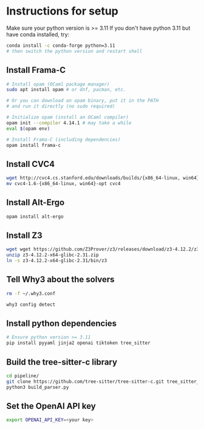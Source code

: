# Instructions for setup

Make sure your python version is >= 3.11
If you don't have python 3.11 but have conda installed, try:

```bash
conda install -c conda-forge python=3.11 
# then switch the python version and restart shell
```

## Install Frama-C

```bash
# Install opam (OCaml package manager)
sudo apt install opam # or dnf, pacman, etc.

# Or you can download an opam binary, put it in the PATH
# and run it directly (no sudo required)

# Initialize opam (install an OCaml compiler)
opam init --compiler 4.14.1 # may take a while
eval $(opam env)

# Install Frama-C (including dependencies)
opam install frama-c
```

## Install CVC4

```bash
wget http://cvc4.cs.stanford.edu/downloads/builds/{x86_64-linux, win64}-opt/cvc4-1.6-{x86_64-linux, win64}-opt/
mv cvc4-1.6-{x86_64-linux, win64}-opt cvc4
```

## Install Alt-Ergo

```bash
opam install alt-ergo
```

## Install Z3

```bash
wget wget https://github.com/Z3Prover/z3/releases/download/z3-4.12.2/z3-4.12.2-x64-glibc-2.31.zip
unzip z3-4.12.2-x64-glibc-2.31.zip
ln -s z3-4.12.2-x64-glibc-2.31/bin/z3
```

## Tell Why3 about the solvers

```bash
rm -f ~/.why3.conf

why3 config detect
```

## Install python dependencies

```bash
# Ensure python version >= 3.11
pip install pyyaml jinja2 openai tiktoken tree_sitter
```

## Build the tree-sitter-c library

```bash
cd pipeline/
git clone https://github.com/tree-sitter/tree-sitter-c.git tree_sitter_lib/vendor/tree-sitter-c
python3 build_parser.py
```

## Set the OpenAI API key

```bash
export OPENAI_API_KEY=<your key>
```
